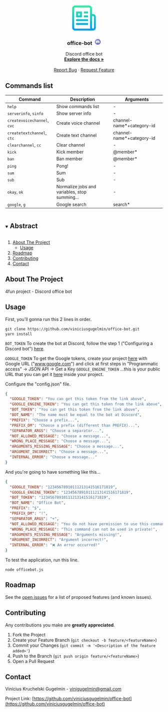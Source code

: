 <p align="center">
  <a href="https://github.com/viniciusgugelmin/office-bot">
    <img src="info/readme.png" alt="readme-logo" width="80" height="80">
  </a>

  <h3 align="center">
    office-bot&nbsp
    <img src="info/discord-logo.png" alt="discord-logo" width="20" height="20">
  </h3>
  <p align="center">
    Discord office bot
    <br />
    <a href="https://github.com/viniciusgugelmin/office-bot"><strong>Explore the docs »</strong></a>
    <br />
    <br />
    <!--
    <a href="https://github.com/viniciusgugelmin/office-bot">View Demo</a>
    ·
    -->
    <a href="https://github.com/viniciusgugelmin/office-bot/issues">Report Bug</a>
    ·
    <a href="https://github.com/viniciusgugelmin/office-bot/issues">Request Feature</a>
  </p>
</p>

## Commands list

| Command | Description | Arguments |
| ------- | ----------- | ------------------------ |
| `help` | Show commands list | - |
| `serverinfo`, `sinfo` | Show server info | - |
| `createvoicechannel`, `cvc` | Create voice channel | channel-name*+category-id |
| `createtextchannel`, `ctc` | Create text channel | channel-name*+category-id |
| `clearchannel`, `cc` | Clear channel | - |
| `kick` | Kick member | @member* |
| `ban` | Ban member | @member* |
| `ping` | Pong! | - |
| `sum` | Sum | - |
| `sub` | Sub | - |
| `okay`, `ok` | Normalize jobs and variables, stop summing... | - |
| `google`, `g` | Google search | search* |


<details open="open">
  <summary><h2 style="display: inline-block">Abstract</h2></summary>
  <ol>
    <li>
      <a href="#about-the-project">About The Project</a>
      <ul><li><a href="#usage">Usage</a></li></ul>
    </li>
    <li><a href="#roadmap">Roadmap</a></li>
    <li><a href="#contributing">Contributing</a></li>
    <li><a href="#contact">Contact</a></li>
  </ol>
</details>



## About The Project

4fun project - Discord office bot


## Usage

First, you'll gonna run this 2 lines in order.
```
git clone https://github.com/viniciusgugelmin/office-bot.git
yarn install
```

`BOT_TOKEN`
To create the bot at Discord, follow the step 1 ("Configuring a Discord bot") [here](https://www.digitalocean.com/community/tutorials/how-to-build-a-discord-bot-with-node-js-pt).

`GOOGLE_TOKEN`
To get the Google tokens, create your project [here](https://cse.google.com/cse/all) with Google URL ("www.google.com") and click at first steps in "Programmatic access" -> JSON API -> Get a Key
`GOOGLE_ENGINE_TOKEN`
...this is your public URL that you can get it [here](https://cse.google.com/cse/all) inside your project.

Configure the "config.json" file.
```json
{
  "GOOGLE_TOKEN": "You can get this token from the link above",
  "GOOGLE_ENGINE_TOKEN": "You can get this token from the link above",
  "BOT_TOKEN": "You can get this token from the link above",
  "BOT_NAME": "The name must be equal to the bot at Discord",
  "PREFIX": "Choose a prefix...",
  "PREFIX_DM": "Choose a prefix (different than PREFIX)...",
  "SEPARATOR_ARGS": "Choose a separator...",
  "NOT_ALLOWED_MESSAGE": "Choose a message...",
  "WRONG_PLACE_MESSAGE": "Choose a message...",
  "ARGUMENTS_MISSING_MESSAGE": "Choose a message...",
  "ARGUMENT_INCORRECT": "Choose a message...",
  "INTERNAL_ERROR": "Choose a message..."
}
```
And you're going to have something like this...
```json
{
  "GOOGLE_TOKEN": "12345678910111213141516171819",
  "GOOGLE_ENGINE_TOKEN": "12345678910111213141516171819",
  "BOT_TOKEN": "12345678910111213141516171819",
  "BOT_NAME": "Office Bot",
  "PREFIX": "$",
  "PREFIX_DM": "!",
  "SEPARATOR_ARGS": "+",
  "NOT_ALLOWED_MESSAGE": "You do not have permission to use this command!",
  "WRONG_PLACE_MESSAGE": "This command can not be used in private!",
  "ARGUMENTS_MISSING_MESSAGE": "Arguments missing!",
  "ARGUMENT_INCORRECT": "Argument incorrect!",
  "INTERNAL_ERROR": "❌ An error occurred!"
}
```

To test the application, run this line.
```
node officebot.js
```


## Roadmap

See the [open issues](https://github.com/viniciusgugelmin/office-bot/issues) for a list of proposed features (and known issues).



## Contributing

Any contributions you make are **greatly appreciated**.

1. Fork the Project
2. Create your Feature Branch (`git checkout -b feature/<featureName>`)
3. Commit your Changes (`git commit -m '<Description of the feature added>'`)
4. Push to the Branch (`git push origin feature/<featureName>`)
5. Open a Pull Request



## Contact

Vinícius Kruchelski Gugelmin - vinigugelmin@gmail.com

Project Link: [https://github.com/viniciusgugelmin/office-bot](https://github.com/viniciusgugelmin/office-bot)
